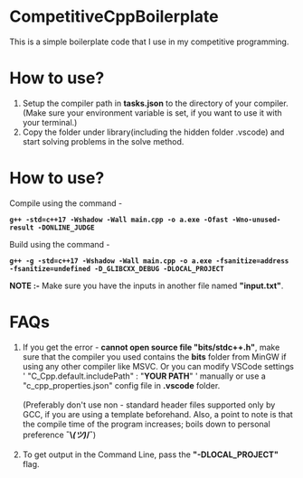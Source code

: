 # CompetitiveCppBoilerplate

This is a simple boilerplate code that I use in my competitive programming.


# How to use?
1. Setup the compiler path in **tasks.json** to the directory of your compiler. (Make sure your environment variable is set, if you want to use it with your terminal.)
2. Copy the folder under library(including the hidden folder .vscode) and start solving problems in the solve method.

# How to use?

Compile using the command -  

**`g++ -std=c++17 -Wshadow -Wall main.cpp -o a.exe -Ofast -Wno-unused-result -DONLINE_JUDGE`**
  
Build using the command -  

**`g++ -g -std=c++17 -Wshadow -Wall main.cpp -o a.exe -fsanitize=address -fsanitize=undefined -D_GLIBCXX_DEBUG -DLOCAL_PROJECT`**

**NOTE :-** Make sure you have the inputs in another file named **"input.txt"**.

# FAQs

1. If you get the error - **cannot open source file "bits/stdc++.h"**, make sure that the compiler you used contains the **bits** folder from MinGW if using any other compiler like MSVC. Or you can modify VSCode settings ' "C_Cpp.default.includePath" : "**YOUR PATH**" ' manually or use a "c_cpp_properties.json" config file in **.vscode** folder. 
</br></br>(Preferably don't use non - standard header files supported only by GCC, if you are using a template beforehand. Also, a point to note is that the compile time of the program increases; boils down to personal preference **¯\\_(ツ)_/¯**)</br></br>
2. To get output in the Command Line, pass the **"-DLOCAL_PROJECT"** flag.
